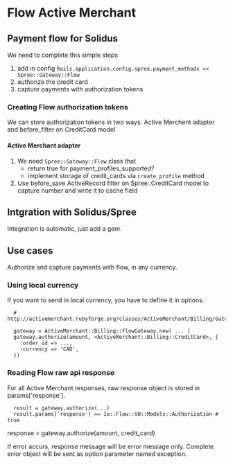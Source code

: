 # Flow Active Merchant

## Payment flow for Solidus

We need to complete this simple steps

1. add in config ```Rails.application.config.spree.payment_methods << Spree::Gateway::Flow```
1. authorize the credit card
1. capture payments with authorization tokens

### Creating Flow authorization tokens

We can store authorization tokens in two ways. Active Merchent adapter and before_filter on CreditCard model

#### Active Merchant adapter

1. We need ```Spree::Gateway::Flow``` class that
   * return true for payment_profiles_supported?
   * implement storage of credit_cards via ```create_profile``` method
2. Use before_save ActiveRecord filter on Spree::CreditCard model to capture
   number and write it to cache field

## Intgration with Solidus/Spree

Integration is automatic, just add a gem.

## Use cases

Authorize and capture payments with flow, in any currency.

### Using local currency

If you want to send in local currency, you have to define it in options.

```
  # http://activemerchant.rubyforge.org/classes/ActiveMerchant/Billing/Gateway.html

  gateway = ActiveMerchant::Billing::FlowGateway.new( ... )
  gateway.authorize(amount, <ActiveMerchant::Billing::CreditCard>, {
    :order_id => ...,
    :currency => 'CAD',
  })
```

### Reading Flow raw api response

For all Active Merchant responses, raw response object is stored in params['response'].

```
  result = gateway.authorize(...)
  result.params['response'] == Io::Flow::V0::Models::Authorization # true
```

response = gateway.authorize(amount, credit_card)

If error accurs, response message will be error message only. Complete error object
will be sent as option parameter named exception.